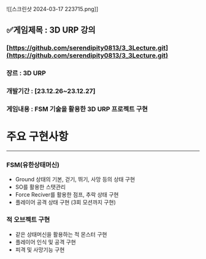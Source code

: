 ![[스크린샷 2024-03-17 223715.png]]

## **✅게임제목** : 3D URP 강의

### [https://github.com/serendipity0813/3_3Lecture.git](https://github.com/serendipity0813/3_3Lecture.git)

### 장르 : 3D URP

### 개발기간 : [23.12.26~23.12.27]

### 게임내용 : FSM 기술을 활용한 3D URP 프로젝트 구현


# 주요 구현사항

---

### FSM(유한상태머신)

- Ground 상태의 기본, 걷기, 뛰기, 사망 등의 상태 구현
- SO를 활용한 스탯관리
- Force Reciver를 활용한 점프, 추락 상태 구현
- 플레이어 공격 상태 구현 (3회 모션까지 구현)

### 적 오브젝트 구현

- 같은 상태머신을 활용하는 적 몬스터 구현
- 플레이어 인식 및 공격 구현
- 피격 및 사망기능 구현